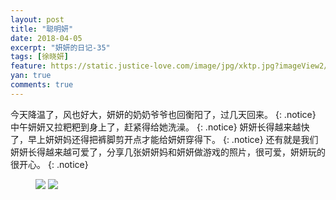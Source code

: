 ```yaml
---
layout: post
title: "聪明妍"
date: 2018-04-05
excerpt: "妍妍的日记-35"
tags: [徐晓妍]
feature: https://static.justice-love.com/image/jpg/xktp.jpg?imageView2/1/w/1200/h/500
yan: true
comments: true
---
```

今天降温了，风也好大，妍妍的奶奶爷爷也回衡阳了，过几天回来。
{: .notice}
中午妍妍又拉粑粑到身上了，赶紧得给她洗澡。
{: .notice}
妍妍长得越来越快了，早上妍妍妈还得把裤脚剪开点才能给妍妍穿得下。
{: .notice}
还有就是我们妍妍长得越来越可爱了，分享几张妍妍妈和妍妍做游戏的照片，很可爱，妍妍玩的很开心。
{: .notice}
<figure>
    <img src="{{ site.staticUrl }}/yanyan/image/congmingyan1.JPG?imageMogr2/auto-orient" />
    <img src="{{ site.staticUrl }}/yanyan/image/congmingyan2.JPG?imageMogr2/auto-orient" />
</figure>

